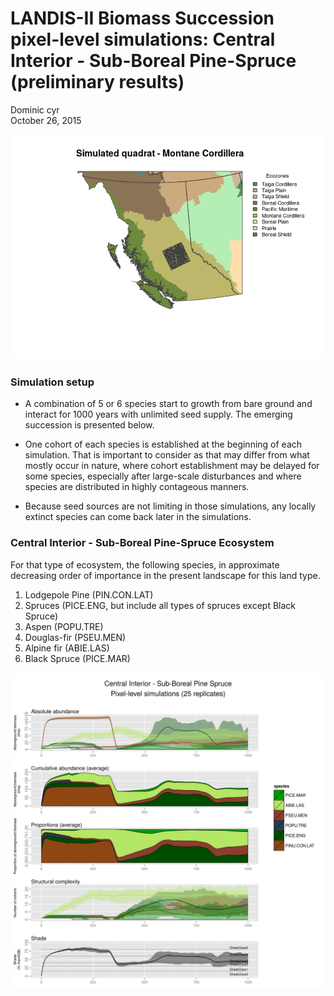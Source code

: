 # LANDIS-II Biomass Succession pixel-level simulations: Central Interior - Sub-Boreal Pine-Spruce (preliminary results)
Dominic cyr  
October 26, 2015  















<img src="landisSiteVignette_MC_974_4_files/figure-html/mapPlot-1.png" title="" alt=""  />


### Simulation setup

* A combination of 5 or 6 species start to growth from bare ground and interact for 1000 years with unlimited seed supply. The emerging succession is presented below.

* One cohort of each species is established at the beginning of each simulation. That is important to consider as that may differ from what mostly occur in nature, where cohort establishment may be delayed for some species, especially after large-scale disturbances and where species are distributed in highly contageous manners.

* Because seed sources are not limiting in those simulations, any locally extinct species can come back later in the simulations.



### Central Interior - Sub-Boreal Pine-Spruce Ecosystem


For that type of ecosystem, the following species, in approximate decreasing order of importance in the present landscape for this land type.

1. Lodgepole Pine (PIN.CON.LAT)
2. Spruces (PICE.ENG, but include all types of spruces except Black Spruce)
3. Aspen (POPU.TRE)
4. Douglas-fir (PSEU.MEN)
5. Alpine fir (ABIE.LAS)
6. Black Spruce (PICE.MAR)

![alt text](../Figures/multiSppLandisSite_MC_974_4.png)

